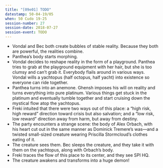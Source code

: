```yaml
---
title: "[09e01] TODO"
datestamp: 50-04-19/05
when: 50 Cudo 19-25
session-number: 27
session-date: 2018-07-27
session-event: TODO
---
```


* Vondal and Bec both create bubbles of stable reality. Because they both are powerful, the realities combine.
* Panthea’s body starts morphing.
* Vondal decides to reshape reality in the form of a playground. Panthea tries to grab at the playground equipment with her hair, but she is too clumsy and can’t grab it. Everybody flails around in various ways. Vondal wills a yachtopus (half octopus, half yacht) into existence so everyone can ride together.
* Panthea turns into an anemone. Ghensh imposes his will on reality and turns everything into pure platinum. Various things get stuck in the platinum and eventually tumble together and start cruising down the mystical flow atop the yachtopus.
* Freki intuited that there were two ways out of this place: a “high risk, high reward” direction toward crisis but also salvation; and a “low risk, low reward” direction away from harm, but away from destiny.
* The party encounters a strange scene: the body of Alex Orbach, with his heart cut out in the same manner as Dominick Tremere’s was—and a twisted small-sized creature wearing Priscilla Stormcloud’s clothes eating of it.
* The creature sees them. Bec sleeps the creature, and they take it with them on the yachtopus, along with Orbach’s body.
* Freki traces the flow of this place to its center, and they see SPI HQ.
* The creature awakens and transforms into a huge demon!
